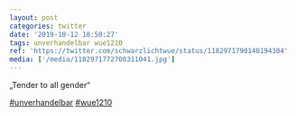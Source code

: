 ```yaml
---
layout: post
categories: twitter
date: '2019-10-12 10:50:27'
tags: unverhandelbar wue1210
ref: 'https://twitter.com/schwarzlichtwue/status/1182971790148194304'
media: ['/media/1182971772708311041.jpg']
---
```

„Tender to all gender“

[#unverhandelbar](/t/unverhandelbar) [#wue1210](/t/wue1210) 